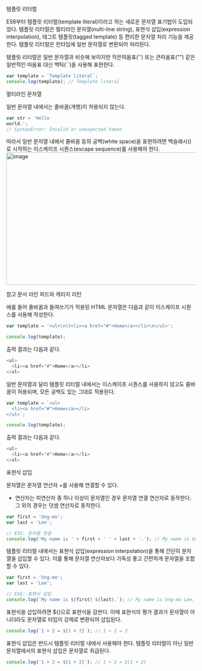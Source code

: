 템플릿 리터럴

ES6부터 템플릿 리터럴(template literal)이라고 하는 새로운 문자열 표기법이 도입되었다.
템플릿 리터럴은 멀티라인 문자열(nulti-line string), 표현식 삽입(expression interpolation), 태그트 템플릿(tagged template) 등 편리한 문자열 처리 기능을 제공한다.
템플릿 리터럴은 런타임에 일반 문자열로 변환되어 처리된다.

템플릿 리터럴은 일반 문자열과 비슷해 보이지만 작은따옴표('') 또는 큰따옴표("") 같은 일반적인 따옴표 대신 백틱(``)을 사용해 표현한다.
```javascript
var template = `Template literal`;
console.log(template); // Template literal
```

멀티라인 문자열

일반 문자열 내에서는 줄바꿈(개행)이 허용되지 않는다.
```javascript
var str = 'Hello
world.';
// SyntaxError: Invalid or unexpected token
```

따라서 일반 문자열 내에서 줄바꿈 등의 공백(white space)을 표현하려면 백슬래시(\)로 시작하는 이스케이프 시퀀스(escape sequence)를 사용해야 한다.
<img width="667" height="352" alt="image" src="https://github.com/user-attachments/assets/eb90420f-8982-4748-9eb1-3ef27a3bd56e" />

참고 문서
라인 피드와 캐리지 리턴

에를 들어 줄바꿈과 들여쓰기가 적용된 HTML 문자열은 다음과 같이 이스케이프 시퀀스를 사용해 작성한다.
```javascript
var template = '<ul>\n\t<li><a href="#">Home</a></li>\n</ul>';

console.log(template);
```

출력 결과는 다음과 같다.
```javascript
<ul>
  <li><a href="#">Home</a></li>
</ul>
```

일반 문자열과 달리 템플릿 리터럴 내에서는 이스케이프 시퀀스를 사용하지 않고도 줄바꿈이 허용되며, 모든 공백도 있는 그대로 적용된다.
```javascript
var template = `<ul>
  <li><a href="#">Home</a></li>
</ul>`;

console.log(template);
```

출력 결과는 다음과 같다.
```javascript
<ul>
  <li><a href="#">Home</a></li>
</ul>
```

표현식 삽입

문자열은 문자열 연산자 +를 사용해 연결할 수 있다. 
+ 연산자는 피연산자 중 하나 이상이 문자열인 경우 문자열 연결 연산자로 동작한다.
그 외의 경우는 덧셈 연산자로 동작한다.

 ```javascript
var first = 'Ung-mo';
var last = 'Lee';

// ES5: 문자열 연결
console.log('My name is ' + first + ' ' + last + '.'); // My name is Ung-mo Lee.
```

템플릿 리터럴 내에서는 표현식 삽입(expression interpolation)을 통해 간단히 문자열을 삽입할 수 있다. 
이를 통해 문자열 연산자보다 가독성 좋고 간편하게 문자열을 조합할 수 있다.

```javascript
var first = 'Ung-mo';
var last = 'Lee';

// ES6: 표현식 삽입
console.log(`My name is ${first} ${last}.`); // My name is Ung-mo Lee.
```

표현식을 삽입하려면 ${}으로 표현식을 감싼다.
이때 표현식의 평가 결과가 문자열이 아니더라도 문자열로 타입이 강제로 변환되어 삽입된다.

```javascript
console.log(`1 + 2 = ${1 + 2}`); // 1 + 2 = 3
```

표현식 삽입은 반드시 템플릿 리터럴 내에서 사용해야 한다.
템플릿 리터럴이 아닌 일반 문자열에서의 표현식 삽입은 문자열로 취급된다.

```javascript
console.log('1 + 2 = ${1 + 2}'); // 1 + 2 = ${1 + 2}
```
